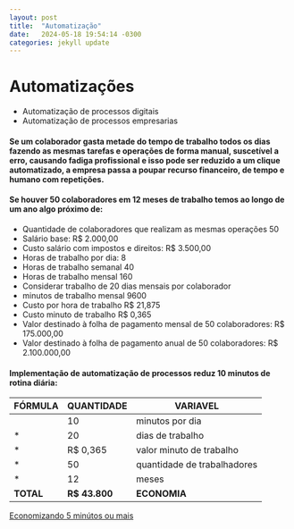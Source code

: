 ```yaml
---
layout: post
title:  "Automatização"
date:   2024-05-18 19:54:14 -0300
categories: jekyll update
---
```

# Automatizações

* Automatização de processos digitais
* Automatização de processos empresarias


#### Se um colaborador gasta metade do tempo de trabalho todos os dias fazendo as mesmas tarefas e operações de forma manual, suscetível a erro, causando fadiga profissional e isso pode ser reduzido a um clique automatizado, a empresa passa a poupar recurso financeiro, de tempo e humano com repetições.

#### Se houver 50 colaboradores em 12 meses de trabalho temos ao longo de um ano algo próximo de:

* Quantidade de colaboradores que realizam as mesmas operações 50
* Salário base: R$ 2.000,00
* Custo salário com impostos e direitos: R$ 3.500,00
* Horas de trabalho por dia: 8
* Horas de trabalho semanal 40
* Horas de trabalho mensal 160
* Considerar trabalho de 20 dias mensais por colaborador
* minutos de trabalho mensal 9600
* Custo por hora de trabalho R$ 21,875
* Custo minuto de trabalho R$ 0,365
* Valor destinado à folha de pagamento mensal de 50 colaboradores: R$ 175.000,00
* Valor destinado à folha de pagamento anual de 50 colaboradores: R$ 2.100.000,00

#### Implementação de automatização de processos reduz 10 minutos de rotina diária:

|       FÓRMULA         |QUANTIDADE                         |VARIAVEL                         |
|----------------|-------------------------------|-----------------------------|
| |10            |minutos por dia            |
|*          |20            |dias de trabalho           |
|*          |R$ 0,365|valor minuto de trabalho|
|*          |50|quantidade de trabalhadores|
|*          |12|meses|
|**TOTAL**          |**R$ 43.800**|**ECONOMIA**|


[Economizando 5 minútos ou mais](https://www.linkedin.com/feed/update/urn:li:activity:7120866678652952576)
